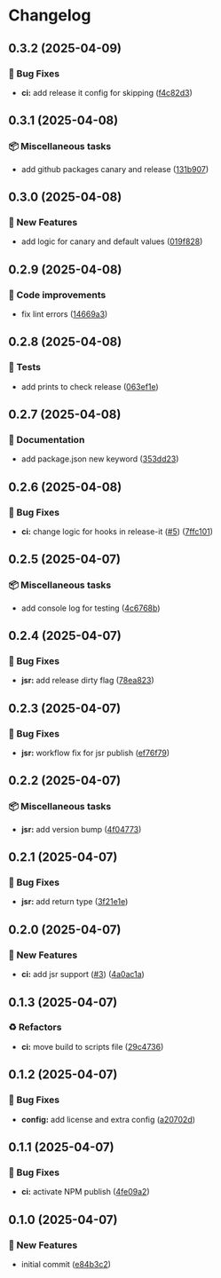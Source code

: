 # Changelog

## 0.3.2 (2025-04-09)

### 🐛 Bug Fixes

* **ci:** add release it config for skipping ([f4c82d3](https://github.com/MainQueueIO/playground/commit/f4c82d377c446e64b82ea544bd95511e36fafa30))

## 0.3.1 (2025-04-08)

### 📦 Miscellaneous tasks

* add github packages canary and release ([131b907](https://github.com/MainQueueIO/playground/commit/131b907490253bd4ad0b5141c7518122ffe35656))

## 0.3.0 (2025-04-08)

### 🚀 New Features

* add logic for canary and default values ([019f828](https://github.com/MainQueueIO/playground/commit/019f828cb645e537208d5da3460484246285b9a5))

## 0.2.9 (2025-04-08)

### 💄 Code improvements

* fix lint errors ([14669a3](https://github.com/MainQueueIO/playground/commit/14669a3f63bc6817809567fdea44341fda5d2fbc))

## 0.2.8 (2025-04-08)

### 🧪 Tests

* add prints to check release ([063ef1e](https://github.com/MainQueueIO/playground/commit/063ef1e226b50e9727cc7ff6429050eff595e304))

## 0.2.7 (2025-04-08)

### 📝 Documentation

* add package.json new keyword ([353dd23](https://github.com/MainQueueIO/playground/commit/353dd2324d5c564489c458fbdcc4fd1b4005b108))

## 0.2.6 (2025-04-08)

### 🐛 Bug Fixes

* **ci:** change logic for hooks in release-it ([#5](https://github.com/MainQueueIO/playground/issues/5)) ([7ffc101](https://github.com/MainQueueIO/playground/commit/7ffc1012fdb97190ff93cac563f5a575eb415222))

## 0.2.5 (2025-04-07)

### 📦 Miscellaneous tasks

* add console log for testing ([4c6768b](https://github.com/MainQueueIO/playground/commit/4c6768b658114d9fdf0148b66469d485a802c5bf))

## 0.2.4 (2025-04-07)

### 🐛 Bug Fixes

* **jsr:** add release dirty flag ([78ea823](https://github.com/MainQueueIO/playground/commit/78ea823faeeb6bb254cbdc05ae87ab3293b17147))

## 0.2.3 (2025-04-07)

### 🐛 Bug Fixes

* **jsr:** workflow fix for jsr publish ([ef76f79](https://github.com/MainQueueIO/playground/commit/ef76f79867ddb9ffab0bac2999dbee5a5b4dd008))

## 0.2.2 (2025-04-07)

### 📦 Miscellaneous tasks

* **jsr:** add version bump ([4f04773](https://github.com/MainQueueIO/playground/commit/4f047739492b5da0ddc5d69d39d9508b99755fc6))

## 0.2.1 (2025-04-07)

### 🐛 Bug Fixes

* **jsr:** add return type ([3f21e1e](https://github.com/MainQueueIO/playground/commit/3f21e1efe2f2b8910040859d48397b281cda3998))

## 0.2.0 (2025-04-07)

### 🚀 New Features

* **ci:** add jsr support ([#3](https://github.com/MainQueueIO/playground/issues/3)) ([4a0ac1a](https://github.com/MainQueueIO/playground/commit/4a0ac1afa0ad0a5fd2e045ab0e49e292519d3bc6))

## 0.1.3 (2025-04-07)

### ♻️ Refactors

* **ci:** move build to scripts file ([29c4736](https://github.com/MainQueueIO/playground/commit/29c47366518fcba77835cad2e5dd04a6bba08bb8))

## 0.1.2 (2025-04-07)

### 🐛 Bug Fixes

* **config:** add license and extra config ([a20702d](https://github.com/MainQueueIO/playground/commit/a20702d45fdcf3743381ceaf739b7b94203e4f6e))

## 0.1.1 (2025-04-07)

### 🐛 Bug Fixes

* **ci:** activate NPM publish ([4fe09a2](https://github.com/MainQueueIO/playground/commit/4fe09a2fe547e6aa7f0b907b8daddb0e438ea7ce))

## 0.1.0 (2025-04-07)

### 🚀 New Features

* initial commit ([e84b3c2](https://github.com/MainQueueIO/playground/commit/e84b3c22f67d12f77a76089c74aef8e72e73145a))
